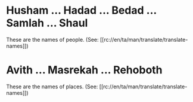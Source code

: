 # Husham ... Hadad ... Bedad ... Samlah ... Shaul

These are the names of people. (See: [[rc://en/ta/man/translate/translate-names]])

# Avith ... Masrekah ... Rehoboth

These are the names of places. (See: [[rc://en/ta/man/translate/translate-names]])

